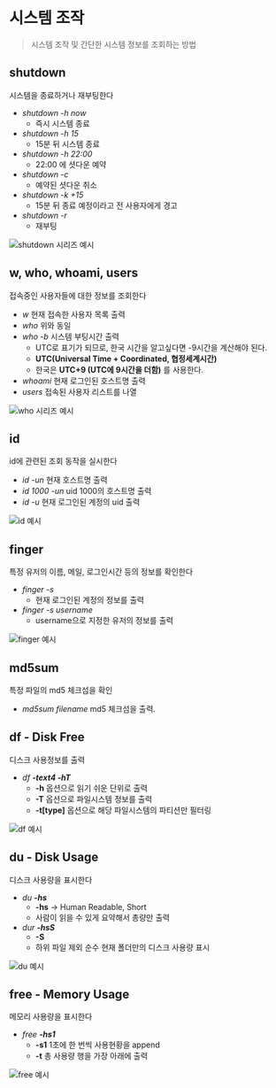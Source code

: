 # 시스템 조작

> 시스템 조작 및 간단한 시스템 정보를 조회하는 방법

## shutdown

시스템을 종료하거나 재부팅한다

* *shutdown -h now*
  * 즉시 시스템 종료
* *shutdown -h 15*
  * 15분 뒤 시스템 종료
* *shutdown -h 22:00*
  * 22:00 에 셧다운 예약
* *shutdown -c*
  * 예약된 셧다운 취소
* *shutdown -k +15*
  * 15분 뒤 종료 예정이라고 전 사용자에게 경고
* *shutdown -r*
  * 재부팅

![shutdown 시리즈 예시](./imgs/shutdown.gif)

## w, who, whoami, users

접속중인 사용자들에 대한 정보를 조회한다

* *w* 현재 접속한 사용자 목록 출력
* *who* 위와 동일
* *who -b* 시스템 부팅시간 출력
  * UTC로 표기가 되므로, 한국 시간을 알고싶다면 -9시간을 계산해야 된다.
  * **UTC(Universal Time + Coordinated, 협정세계시간)**
  * 한국은 **UTC+9 (UTC에 9시간을 더함)** 를 사용한다.
* *whoami* 현재 로그인된 호스트명 출력
* *users* 접속된 사용자 리스트를 나열

![who 시리즈 예시](./imgs/ws.gif)

## id

id에 관련된 조회 동작을 실시한다

* *id -un* 현재 호스트명 출력
* *id 1000 -un* uid 1000의 호스트명 출력
* *id -u* 현재 로그인된 계정의 uid 출력

![id 예시](./imgs/id.gif)

## finger

특정 유저의 이름, 메일, 로그인시간 등의 정보를 확인한다

* *finger -s*
  * 현재 로그인된 계정의 정보를 출력
* *finger -s username*
  * username으로 지정한 유저의 정보를 출력

![finger 예시](./imgs/finger.gif)

## md5sum

  특정 파일의 md5 체크섬을 확인

* *md5sum filename* md5 체크섬을 출력.

## df - Disk Free

디스크 사용정보를 출력

* *df **-text4 -hT***
  * **-h** 옵션으로 읽기 쉬운 단위로 출력
  * **-T** 옵션으로 파일시스템 정보를 출력
  * **-t[type]** 옵션으로 해당 파일시스템의 파티션만 필터링

![df 예시](./imgs/df.gif)

## du - Disk Usage

디스크 사용량을 표시한다

* *du **-hs***
  * **-hs** -> Human Readable, Short
  * 사람이 읽을 수 있게 요약해서 총량만 출력
* *dur **-hsS***
  * **-S**
  * 하위 파일 제외 순수 현재 폴더만의 디스크 사용량 표시

![du 예시](./imgs/du.gif)

## free - Memory Usage

메모리 사용량을 표시한다

* *free **-hs1***
  * **-s1** 1초에 한 번씩 사용현황을 append
  * **-t** 총 사용량 행을 가장 아래에 출력

![free 예시](./imgs/free.gif)